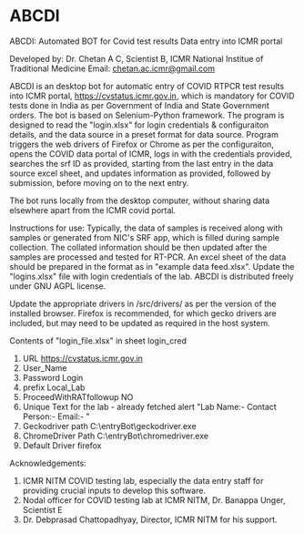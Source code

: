 # ABCDI
ABCDI: Automated BOT for Covid test results Data entry into ICMR portal

Developed by: Dr. Chetan A C, Scientist B, ICMR National Institue of Traditional Medicine
Email: chetan.ac.icmr@gmail.com

ABCDI is an desktop bot for automatic entry of COVID RTPCR test results into ICMR portal, https://cvstatus.icmr.gov.in, which is mandatory for COVID tests done in India as per Government of India and State Government orders. The bot is based on Selenium-Python framework. The program is designed to read the "login.xlsx" for login credentials & configuraiton details, and the data source in a preset format for data source. Program triggers the web drivers of Firefox or Chrome as per the configuraiton, opens the COVID data portal of ICMR, logs in with the credentials provided, searches the srf ID as provided, starting from the last entry in the data source excel sheet, and updates information as provided, followed by submission, before moving on to the next entry. 

The bot runs locally from the desktop computer, without sharing data elsewhere apart from the ICMR covid portal. 

Instructions for use:
Typically, the data of samples is received along with samples or generated from NIC's SRF app, which is filled during sample collection.
The collated information should be then updated after the samples are processed and tested for RT-PCR.
An excel sheet of the data should be prepared in the format as in "example data feed.xlsx".
Update the "logins.xlsx" file with login credentials of the lab. 
ABCDI is distributed freely under GNU AGPL license.

Update the appropriate drivers in /src/drivers/ as per the version of the installed browser. Firefox is recommended, for which gecko drivers are included, but may need to be updated as required in the host system.

Contents of "login_file.xlsx" in sheet login_cred
1. URL	https://cvstatus.icmr.gov.in
2. User_Name
3. Password	Login
4. prefix	Local_Lab
5. ProceedWithRATfollowup	NO
6. Unique Text for the lab - already fetched alert	"Lab Name:- Contact Person:- Email:- "
7. Geckodriver path	C:\\entryBot\\geckodriver.exe
8. ChromeDriver Path	C:\\entryBot\\chromedriver.exe
9. Default Driver	firefox



Acknowledgements:
1. ICMR NITM COVID testing lab, especially the data entry staff for providing crucial inputs to develop this software.
2. Nodal officer for COVID testing lab at ICMR NITM, Dr. Banappa Unger, Scientist E
3. Dr. Debprasad Chattopadhyay, Director, ICMR NITM for his support.

